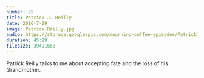 ```yaml
---
number: 25 
title: Patrick J. Reilly
date: 2016-7-29
image: Patrick-Reilly.jpg
audio: https://storage.googleapis.com/mourning-coffee-episodes/Patrick%20J%20Reilly%20Release.mp3
duration: 45:29
filesize: 39491668
---
```


Patrick Reilly talks to me about accepting fate and the loss of his Grandmother.
